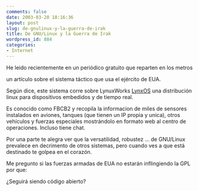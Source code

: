 ```yaml
---
comments: false
date: 2003-03-20 18:16:36
layout: post
slug: de-gnulinux-y-la-guerra-de-irak
title: De GNU/Linux y la Guerra de Irak
wordpress_id: 884
categories:
- Internet
---
```


He leido recientemente en un periódico gratuito que reparten en los metros  

un artículo sobre el sistema táctico que usa el ejército de EUA.





Según dice, este sistema corre sobre LynuxWorks [LynxOS](http://www.linuxworks.com/products/lynxos/lynxos.php3) una distribución linux para dispositivos embedidos y de tiempo real.





Es conocido como FBCB2 y recopila la informacion de miles de sensores instalados en aviones, tanques (que tienen un IP propia y unica), otros vehículos y fuerzas especiales mostrándolo en formato web al centro de operaciones. Incluso tiene chat.





Por una parte te alegra ver que la versatilidad, robustez …  de  GNU/Linux prevalece en decrimento de otros sistemas, pero cuando ves a que está destinado te golpea en el corazón.





Me pregunto si las fuerzas armadas de EUA no estarán inflingiendo la GPL por que:





¿Seguirá siendo código abierto?




 
